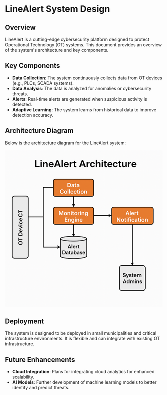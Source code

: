 # LineAlert System Design

## Overview
LineAlert is a cutting-edge cybersecurity platform designed to protect Operational Technology (OT) systems. This document provides an overview of the system's architecture and key components.

## Key Components
- **Data Collection**: The system continuously collects data from OT devices (e.g., PLCs, SCADA systems).
- **Data Analysis**: The data is analyzed for anomalies or cybersecurity threats.
- **Alerts**: Real-time alerts are generated when suspicious activity is detected.
- **Adaptive Learning**: The system learns from historical data to improve detection accuracy.

## Architecture Diagram
Below is the architecture diagram for the LineAlert system:

![System Architecture](architecture_diagram.png)

## Deployment
The system is designed to be deployed in small municipalities and critical infrastructure environments. It is flexible and can integrate with existing OT infrastructure.

## Future Enhancements
- **Cloud Integration**: Plans for integrating cloud analytics for enhanced scalability.
- **AI Models**: Further development of machine learning models to better identify and predict threats.
